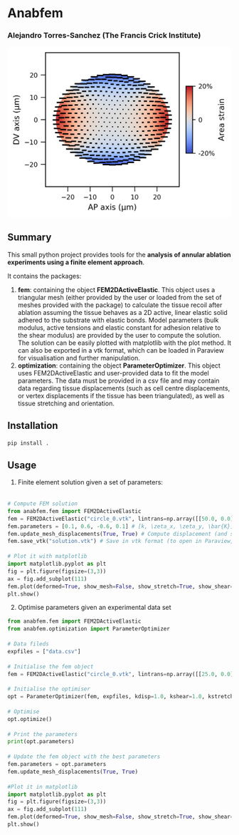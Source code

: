 # Anabfem
### Alejandro Torres-Sanchez (The Francis Crick Institute)

![ScreenShot](doc/example.png?raw=true)

## Summary
This small python project provides tools for the **analysis of annular ablation experiments using a finite element approach**.

It contains the packages:

1. **fem**: containing the object **FEM2DActiveElastic**. This object uses a triangular mesh (either provided by the user or loaded from the set of meshes provided with the package) to calculate the tissue recoil after ablation assuming the tissue behaves as a 2D  active, linear elastic solid adhered to the substrate with elastic bonds. Model parameters (bulk modulus, active tensions and elastic constant for adhesion relative to the shear modulus) are provided by the user to compute the solution. The solution can be easily plotted with matplotlib with the plot method. It can also be exported in a vtk format, which can be loaded in Paraview for visualisation and further manipulation. 
1. **optimization**: containing the object **ParameterOptimizer**. This object uses FEM2DActiveElastic and user-provided data to fit the model parameters. The data must be provided in a csv file and may contain data regarding tissue displacements (such as cell centre  displacements, or vertex displacements if the tissue has been triangulated), as well as tissue stretching and orientation. 

## Installation

```bash
pip install .
```

## Usage

1. Finite element solution given a set of parameters:
```python

# Compute FEM solution
from anabfem.fem import FEM2DActiveElastic
fem = FEM2DActiveElastic("circle_0.vtk", lintrans=np.array([[50.0, 0.0],[0.0, 50.0]]))
fem.parameters = [0.1, 0.6, -0.6, 0.1] # [k, \zeta_x, \zeta_y, \bar{K}]/K
fem.update_mesh_displacements(True, True) # Compute displacement (and stretch and shear)
fem.save_vtk("solution.vtk") # Save in vtk format (to open in Paraview, for instance)

# Plot it with matplotlib
import matplotlib.pyplot as plt
fig = plt.figure(figsize=(3,3))
ax = fig.add_subplot(111)
fem.plot(deformed=True, show_mesh=False, show_stretch=True, show_shear=True)
plt.show()

```
2. Optimise parameters given an experimental data set
```python
from anabfem.fem import FEM2DActiveElastic
from anabfem.optimization import ParameterOptimizer

# Data fileds
expfiles = ["data.csv"]

# Initialise the fem object
fem = FEM2DActiveElastic("circle_0.vtk", lintrans=np.array([[25.0, 0.0],[0.0, 25.0]]))

# Initialise the optimiser
opt = ParameterOptimizer(fem, expfiles, kdisp=1.0, kshear=1.0, kstretch=1.0)

# Optimise
opt.optimize()

# Print the parameters
print(opt.parameters)

# Update the fem object with the best parameters
fem.parameters = opt.parameters
fem.update_mesh_displacements(True, True)

#Plot it in matplotlib
import matplotlib.pyplot as plt
fig = plt.figure(figsize=(3,3))
ax = fig.add_subplot(111)
fem.plot(deformed=True, show_mesh=False, show_stretch=True, show_shear=True)
plt.show()
```


